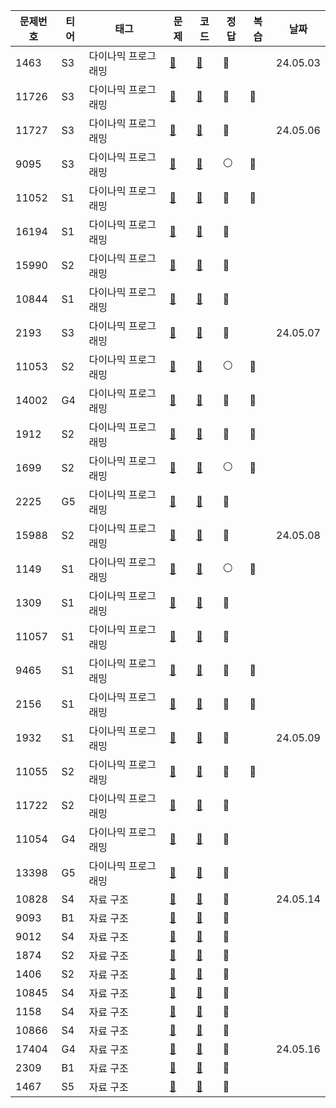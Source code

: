 | 문제번호  | 티어 |태그|문제|코드|정답|복습| 날짜       |
|-------|----|---|---|---|---|--|----------|
| 1463  | S3 |다이나믹 프로그래밍|[📄](https://www.acmicpc.net/problem/1463)|[🔑](https://github.com/Dohynghyng/algorithm-study/blob/main/Dynamic%20Programming/1463.py)|🔵|| 24.05.03 |
| 11726 | S3 |다이나믹 프로그래밍|[📄](https://www.acmicpc.net/problem/11726)|[🔑](https://github.com/Dohynghyng/algorithm-study/blob/main/Dynamic%20Programming/11726.py)|🔴|🔵|          |
| 11727 | S3 |다이나믹 프로그래밍|[📄](https://www.acmicpc.net/problem/11727)|[🔑](https://github.com/Dohynghyng/algorithm-study/blob/main/Dynamic%20Programming/11727.py)|🔵|| 24.05.06 |
| 9095  | S3 |다이나믹 프로그래밍|[📄](https://www.acmicpc.net/problem/9095)|[🔑](https://github.com/Dohynghyng/algorithm-study/blob/main/Dynamic%20Programming/9095.py)|⚪|🔵|          |
| 11052 | S1 |다이나믹 프로그래밍|[📄](https://www.acmicpc.net/problem/11052)|[🔑](https://github.com/Dohynghyng/algorithm-study/blob/main/Dynamic%20Programming/11052.py)|🔴|🔵|          |
| 16194 | S1 |다이나믹 프로그래밍|[📄](https://www.acmicpc.net/problem/16194)|[🔑](https://github.com/Dohynghyng/algorithm-study/blob/main/Dynamic%20Programming/16194.py)|🔵||          |
| 15990 | S2 |다이나믹 프로그래밍|[📄](https://www.acmicpc.net/problem/15990)|[🔑](https://github.com/Dohynghyng/algorithm-study/blob/main/Dynamic%20Programming/15990.py)|🔵||          |
| 10844 | S1 |다이나믹 프로그래밍|[📄](https://www.acmicpc.net/problem/10844)|[🔑](https://github.com/Dohynghyng/algorithm-study/blob/main/Dynamic%20Programming/10844.py)|🔵||          |
| 2193  | S3 |다이나믹 프로그래밍|[📄](https://www.acmicpc.net/problem/2193)|[🔑](https://github.com/Dohynghyng/algorithm-study/blob/main/Dynamic%20Programming/2193.py)|🔵|| 24.05.07 |
| 11053 | S2 |다이나믹 프로그래밍|[📄](https://www.acmicpc.net/problem/11053)|[🔑](https://github.com/Dohynghyng/algorithm-study/blob/main/Dynamic%20Programming/11053.py)|⚪|🔵|          |
| 14002 | G4 |다이나믹 프로그래밍|[📄](https://www.acmicpc.net/problem/14002)|[🔑](https://github.com/Dohynghyng/algorithm-study/blob/main/Dynamic%20Programming/14002.py)|🔴|🔵|          |
| 1912  | S2 |다이나믹 프로그래밍|[📄](https://www.acmicpc.net/problem/1912)|[🔑](https://github.com/Dohynghyng/algorithm-study/blob/main/Dynamic%20Programming/1912.py)|🔴|🔵|          |
| 1699  | S2 |다이나믹 프로그래밍|[📄](https://www.acmicpc.net/problem/1699)|[🔑](https://github.com/Dohynghyng/algorithm-study/blob/main/Dynamic%20Programming/1699.py)|⚪|🔵|          |
| 2225  | G5 |다이나믹 프로그래밍|[📄](https://www.acmicpc.net/problem/2225)|[🔑](https://github.com/Dohynghyng/algorithm-study/blob/main/Dynamic%20Programming/2225.py)|🔵||          |
| 15988 | S2 |다이나믹 프로그래밍|[📄](https://www.acmicpc.net/problem/15988)|[🔑](https://github.com/Dohynghyng/algorithm-study/blob/main/Dynamic%20Programming/15988.py)|🔵|| 24.05.08 |
| 1149  | S1 |다이나믹 프로그래밍|[📄](https://www.acmicpc.net/problem/1149)|[🔑](https://github.com/Dohynghyng/algorithm-study/blob/main/Dynamic%20Programming/1149.py)|⚪|🔵|          |
| 1309  | S1 |다이나믹 프로그래밍|[📄](https://www.acmicpc.net/problem/1309)|[🔑](https://github.com/Dohynghyng/algorithm-study/blob/main/Dynamic%20Programming/1309.py)|🔵||          |
| 11057 | S1 |다이나믹 프로그래밍|[📄](https://www.acmicpc.net/problem/11057)|[🔑](https://github.com/Dohynghyng/algorithm-study/blob/main/Dynamic%20Programming/11057.py)|🔵||          |
| 9465  | S1 |다이나믹 프로그래밍|[📄](https://www.acmicpc.net/problem/9465)|[🔑](https://github.com/Dohynghyng/algorithm-study/blob/main/Dynamic%20Programming/9465.py)|🔴|🔵|          |
| 2156  | S1 |다이나믹 프로그래밍|[📄](https://www.acmicpc.net/problem/2156)|[🔑](https://github.com/Dohynghyng/algorithm-study/blob/main/Dynamic%20Programming/2156.py)|🔴|🔵|          |
| 1932  | S1 |다이나믹 프로그래밍|[📄](https://www.acmicpc.net/problem/1932)|[🔑](https://github.com/Dohynghyng/algorithm-study/blob/main/Dynamic%20Programming/1932.py)|🔵|| 24.05.09 |
| 11055 | S2 |다이나믹 프로그래밍|[📄](https://www.acmicpc.net/problem/11055)|[🔑](https://github.com/Dohynghyng/algorithm-study/blob/main/Dynamic%20Programming/11055.py)|🔴|🔵|          |
| 11722 | S2 |다이나믹 프로그래밍|[📄](https://www.acmicpc.net/problem/11722)|[🔑](https://github.com/Dohynghyng/algorithm-study/blob/main/Dynamic%20Programming/11722.py)|🔵||          |
| 11054 | G4 |다이나믹 프로그래밍|[📄](https://www.acmicpc.net/problem/11054)|[🔑](https://github.com/Dohynghyng/algorithm-study/blob/main/Dynamic%20Programming/11054.py)|🔵||          |
| 13398 | G5 |다이나믹 프로그래밍|[📄](https://www.acmicpc.net/problem/13398)|[🔑](https://github.com/Dohynghyng/algorithm-study/blob/main/Dynamic%20Programming/13398.py)|🔵||          |
| 10828 | S4 |자료 구조|[📄](https://www.acmicpc.net/problem/10828)|[🔑](https://github.com/Dohynghyng/algorithm-study/blob/main/Data%20Structure/10828.py)|🔵|| 24.05.14 |
| 9093  | B1 |자료 구조|[📄](https://www.acmicpc.net/problem/9093)|[🔑](https://github.com/Dohynghyng/algorithm-study/blob/main/Data%20Structure/9093.py)|🔵|||
| 9012  | S4 |자료 구조|[📄](https://www.acmicpc.net/problem/9012)|[🔑](https://github.com/Dohynghyng/algorithm-study/blob/main/Data%20Structure/9012.py)|🔵|||
| 1874  | S2 |자료 구조|[📄](https://www.acmicpc.net/problem/1874)|[🔑](https://github.com/Dohynghyng/algorithm-study/blob/main/Data%20Structure/1874.py)|🔵|||
|1406| S2 |자료 구조|[📄](https://www.acmicpc.net/problem/1406)|[🔑](https://github.com/Dohynghyng/algorithm-study/blob/main/Data%20Structure/1406.py)|🔵|||
|10845| S4 |자료 구조|[📄](https://www.acmicpc.net/problem/10845)|[🔑](https://github.com/Dohynghyng/algorithm-study/blob/main/Data%20Structure/10845.py)|🔵|||
|1158| S4 |자료 구조|[📄](https://www.acmicpc.net/problem/1158)|[🔑](https://github.com/Dohynghyng/algorithm-study/blob/main/Data%20Structure/1158.py)|🔵|||
|10866| S4 |자료 구조|[📄](https://www.acmicpc.net/problem/10866)|[🔑](https://github.com/Dohynghyng/algorithm-study/blob/main/Data%20Structure/10866.py)|🔵|||
|17404| G4 |자료 구조|[📄](https://www.acmicpc.net/problem/17404)|[🔑](https://github.com/Dohynghyng/algorithm-study/blob/main/Data%20Structure/17404.py)|🔴||24.05.16|
|2309| B1 |자료 구조|[📄](https://www.acmicpc.net/problem/2309)|[🔑](https://github.com/Dohynghyng/algorithm-study/blob/main/Brute%20Force/2309.py)|🔵|||
|1467|S5|자료 구조|[📄](https://www.acmicpc.net/problem/1467)|[🔑](https://github.com/Dohynghyng/algorithm-study/blob/main/Brute%20Force/1467.py)|🔵|||







<!--
|10828|S4|자료 구조|[📄](https://www.acmicpc.net/problem/10828)|[🔑](https://github.com/Dohynghyng/algorithm-study/blob/main/Data%20Structure/10828.py)|🔵|| 24.05.16 |
🔵⚪🔴


|1467|S5|자료 구조|[📄](https://www.acmicpc.net/problem/1467)|[🔑](https://github.com/Dohynghyng/algorithm-study/blob/main/Brute%20Force/1467.py)|🔵|||
-->

